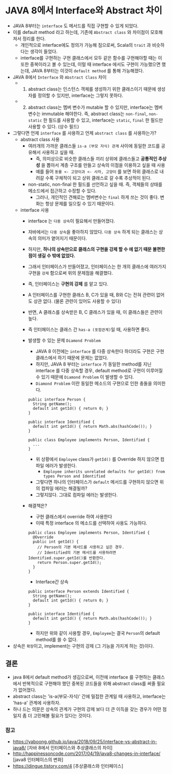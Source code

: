 # JAVA 8에서 Interface와 Abstract 차이

* JAVA 8부터는 `interface` 도 메서드를 직접 구현할 수 있게 되었다.
* 이를 default method 라고 하는데, 기존에 `Abstract class` 와 차이점이 모호해져서 정리를 한다.
  * 개인적으로 interface에도 정의가 가능해 짐으로써, Scala의 `trait` 과 비슷하다는 생각이 들었다.
  * interface를 구현하는 구현 클래스에서 모두 같은 함수를 구현해야할 때는 이 또한 중복이라고 볼 수 있는데,
  이럴 때 interface 에서도 구현이 가능했으면 했는데, JAVA 8부터는 이것이 `default method` 를 통해 가능해졌다.
* JAVA 8에서 `Interface` 와 `Abstract Class` 차이
  * 1) abstract class는 인스턴스 객체를 생성하기 위한 클래스이기 때문에 생성자를 정의할 수 있지만, interface는 그렇지 못하다.
  * 2) abstract class는 멤버 변수가 mutable 할 수 있지만, interface는 멤버변수는 immutable 해야한다.
  즉, abstract class는 `non-final`, `non-static` 한 필드를 사용할 수 있고, interface는 `static`, `final` 한 필드만 사용할 수 있다. (상수 필드)
* 그렇다면 언제 `interface` 를 사용하고 언제 `abstract class` 를 사용하는가?
  * abstract class 사용
    * 여러개의 가까운 클래스들 `is-a (부모 자식) 관계` 사이에 동일한 코드를 공유해서 사용하고 싶을 때.
      * 즉, 의미상으로 비슷한 클래스들 끼리 상위에 클래스들고 __공통적인 추상성__ 을 뽑아서 계층 구조를 만들고 상속의 이점을 이용하고 싶을 때 사용
      * 예를 들어 `동물 <- 고양이과 <- 사자, 고양이` 를 보면 하위 클래스로 내려갈 수록 구체적이 되고 상위 클래스로 갈 수록 추상적이 된다.
    * non-static, non-final 한 필드를 선언하고 싶을 때. 즉, 객체들의 상태를 메소드에서 접근하고 수정할 수 있다.
      * 그러나, 개인적인 견해로는 멤버변수는 `final` 하게 쓰는 것이 좋다. 변화는 항상 문제를 일으킬 수 있기 때문이다.
  * interface 사용  
    * interface 는 `다중 상속`이 필요해서 만들어졌다.
    * 자바에서는 `다중 상속`을 좋아하지 않았다. `다중 상속` 하게 되는 클래스는 상속의 의미가 옅어지기 때문이다.
    * 하지만, __하나의 상속만으로 클래스의 구현을 강제 할 수 에 없기 때문 불편한 점이 생길 수 밖에 없었다.__
    * 그래서 인터페이스가 만들어졌고, 인터페이스는 한 개의 클래스에 여러가지 구현을 `강제` 함으로써 위의 문제점을 해결했다.
    * 즉, 인터페이스는 __구현의 강제__ 를 맡고 있다.
    * A 인터페이스를 구현한 클래스 B, C가 있을 때, B와 C는 전혀 관련이 없어도 상관 없다. (물론 관련이 있어도 사용할 수 있다)
    * 반면, A 클래스를 상속받은 B, C 클래스가 있을 때, 이 클래스들은 관련이 높다.
    * 즉 인터페이스는 클래스 간 `has-a (포함관계)`일 때, 사용하면 좋다.
    * 발생할 수 있는 문제 `Diamond Problem`
      * JAVA 8 이전에는 `interface` 를 다중 상속한다 하더라도 구현은 구현 클래스에서 하기 때문에
      문제는 없었다.
      * 하지만, JAVA 8 부터는 `interface` 가 동일한 method를 지닌 interface 를 다중 상속할 경우,
      default method로 구현이 이루어질 수 있기 때문에 `Diamond Problem` 이 발생할 수 있다.
      * `Diamond Problem` 이란 동일한 메소드의 구현으로 인한 충돌을 의미한다.
      ```
      public interface Person {
        String getName();
        default int getId() { return 0; }
      }

      public interface Identified {
        default int getId() { return Math.abs(hashCode()); }
      }

      public class Employee implements Person, Identified {
        ...
      }
      ```
      * 위 상황에서 `Employee` class가 `getId()` 를 Override 하지 않으면 컴파일 에러가 발생한다.
        * `Employee inherits unrelated defaults for getId() from types Person and Identified`
      * 그렇다면 하나의 인터페이스가 `default` 메서드를 구현하지 않으면 위의 컴파일 에러는 해결될까?
      * 그렇지않다. 그대로 컴파일 에러는 발생한다.
    * 해결책은?
      * 구현 클래스에서 override 하여 사용한다
      * 이때 특정 interface 의 메소드를 선택하여 사용도 가능하다.
      ```
      public class Employee implements Person, Identified {
        @Override
        public int getId() {
          // Person의 기본 메서드를 사용하고 싶은 경우.
          // Identified의 기본 메서드를 사용하려면 Identified.super.getId()를 반환한다.
          return Person.super.getId();
        }
      }
      ```
      * Interface간 상속

      ```
      public interface Person extends Identified {
        String getName();
        default int getId() { return 0; }
      }

      public interface Identified {
        default int getId() { return Math.abs(hashCode()); }
      }
      ```
      * 하지만 위와 같이 사용할 경우, `Employee`는 결국 `Person`의 default method를 쓸 수 없다.
* 상속은 `확장`이고, implement는 구현의 강제 (그 기능을 가지게 하는 것)이다.

## 결론

* java 8에서 default method가 생김으로써, 이전에 interface 를 구현하는 클래스에서 반복적으로 구현해야 했던
중복된 코드들을 위해 abstract class를 써줄 필요가 없어졌다.
* abstract class는 'is-a(부모-자식)' 간에 밀접한 관계일 때 사용하고, interface는 'has-a' 관계에 사용하자.
* 하나 드는 의문은 상속의 관계가 구현의 강제 보다 더 큰 이득을 갖는 경우가 어떤 점일지 좀 더 고민해볼 필요가 있다는 것이다.

### 참고
  * https://yaboong.github.io/java/2018/09/25/interface-vs-abstract-in-java8/ [자바 8에서 인터페이스와 추상클래스의 차이]
  * http://happinessoncode.com/2017/04/19/java8-changes-in-interface/ [java8 인터페이스의 변화]
  * https://dingue.tistory.com/4 [추상클래스와 인터페이스]
